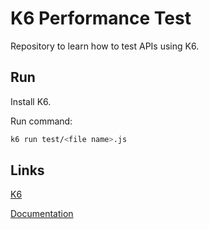 # K6 Performance Test

Repository to learn how to test APIs using K6.

## Run
Install K6.

Run command: 
```bash
k6 run test/<file name>.js
```

## Links

[K6](https://k6.io/)

[Documentation](https://k6.io/docs/)
